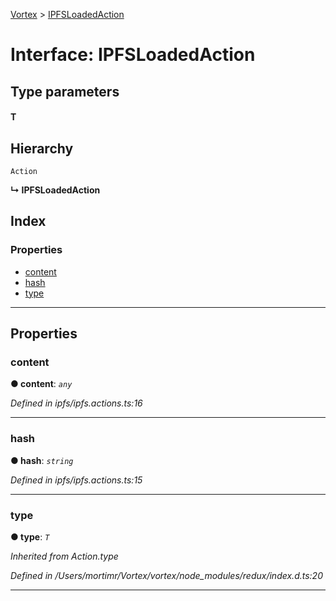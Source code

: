 [Vortex](../README.md) > [IPFSLoadedAction](../interfaces/ipfsloadedaction.md)

# Interface: IPFSLoadedAction

## Type parameters
#### T 
## Hierarchy

 `Action`

**↳ IPFSLoadedAction**

## Index

### Properties

* [content](ipfsloadedaction.md#content)
* [hash](ipfsloadedaction.md#hash)
* [type](ipfsloadedaction.md#type)

---

## Properties

<a id="content"></a>

###  content

**● content**: *`any`*

*Defined in ipfs/ipfs.actions.ts:16*

___
<a id="hash"></a>

###  hash

**● hash**: *`string`*

*Defined in ipfs/ipfs.actions.ts:15*

___
<a id="type"></a>

###  type

**● type**: *`T`*

*Inherited from Action.type*

*Defined in /Users/mortimr/Vortex/vortex/node_modules/redux/index.d.ts:20*

___

